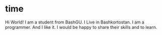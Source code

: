 # time
Hi World!
I am a student from BashGU. I Live in Bashkortostan. I am a programmer. And I like it. I would be happy to share their skills and to learn.
